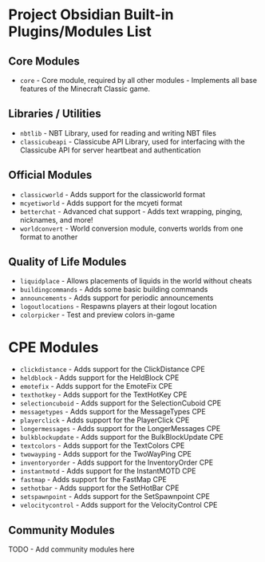 # Project Obsidian Built-in Plugins/Modules List

## Core Modules
- `core` - Core module, required by all other modules - Implements all base features of the Minecraft Classic game.

## Libraries / Utilities
- `nbtlib` - NBT Library, used for reading and writing NBT files
- `classicubeapi` - Classicube API Library, used for interfacing with the Classicube API for server heartbeat and authentication

## Official Modules
- `classicworld` - Adds support for the classicworld format
- `mcyetiworld` - Adds support for the mcyeti format
- `betterchat` - Advanced chat support - Adds text wrapping, pinging, nicknames, and more!
- `worldconvert` - World conversion module, converts worlds from one format to another

## Quality of Life Modules
- `liquidplace` - Allows placements of liquids in the world without cheats
- `buildingcommands` - Adds some basic building commands
- `announcements` - Adds support for periodic announcements
- `logoutlocations` - Respawns players at their logout location
- `colorpicker` - Test and preview colors in-game

# CPE Modules
- `clickdistance` - Adds support for the ClickDistance CPE
- `heldblock` - Adds support for the HeldBlock CPE
- `emotefix` - Adds support for the EmoteFix CPE
- `texthotkey` - Adds support for the TextHotKey CPE
- `selectioncuboid` - Adds support for the SelectionCuboid CPE
- `messagetypes` - Adds support for the MessageTypes CPE
- `playerclick` - Adds support for the PlayerClick CPE
- `longermessages` - Adds support for the LongerMessages CPE
- `bulkblockupdate` - Adds support for the BulkBlockUpdate CPE
- `textcolors` - Adds support for the TextColors CPE
- `twowayping` - Adds support for the TwoWayPing CPE
- `inventoryorder` - Adds support for the InventoryOrder CPE
- `instantmotd` - Adds support for the InstantMOTD CPE
- `fastmap` - Adds support for the FastMap CPE
- `sethotbar` - Adds support for the SetHotBar CPE
- `setspawnpoint` - Adds support for the SetSpawnpoint CPE
- `velocitycontrol` - Adds support for the VelocityControl CPE

## Community Modules
TODO - Add community modules here
